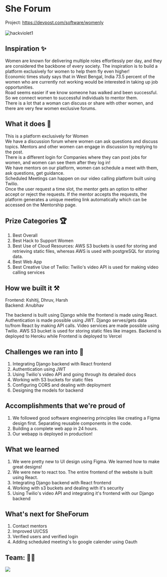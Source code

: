 # She Forum
  

Project: https://devpost.com/software/womenly
<br/><br/>
<img src="https://i.ibb.co/Z89schN/hackviolet1.png" alt="hackviolet1" border="0">

## Inspiration ✨
  
Women are known for delivering multiple roles effortlessly per day, and they are considered the backbone of every society. The inspiration is to build a platform exclusively for women to help them fly even higher!  
Economic times study says that in West Bengal, India 73.5 percent of the women who are currently not working would be interested in taking up job opportunities.  
Road seems easier if we know someone has walked and been successful. So we connect women to successful individuals to mentor them.  
There is a lot that a woman can discuss or share with other women, and there are very few women exclusive forums.  

## What it does 🚀
This is a platform exclusively for Women  
We have a discussion forum where women can ask questions and discuss topics. Mentors and other women can engage in discussion by replying to the post.  
There is a different login for Companies where they can post jobs for women, and women can see them after they log in!  
We have mentors on our platform, women can schedule a meet with them, ask questions, get guidance.  
Scheduled Meetings can happen on our video calling platform built using Twilio.  
Once the user request a time slot, the mentor gets an option to either accept or reject the requests. If the mentor accepts the requests, the platform generates a unique meeting link automatically which can be accessed on the Mentorship page.  

## Prize Categories 🏆
1. Best Overall  
2. Best Hack to Support Women  
3. Best Use of Cloud Resources: AWS S3 buckets is used for storing and retrieving static files, whereas AWS is used with postgreSQL for storing data.  
4. Best Web App  
5. Best Creative Use of Twilio: Twilio's video API is used for making video calling services  
  
## How we built it  ⚒️
Frontend: Kshitij, Dhruv, Harsh  
Backend: Anubhav  
  
The backend is built using Django while the frontend is made using React. Authentication is made possible using JWT. Django serves/gets data to/from React by making API calls. Video services are made possible using Twilio. AWS S3 bucket is used for storing static files like images. Backend is deployed to Heroku while Frontend is deployed to Vercel
  
## Challenges we ran into 🏢
1. Integrating Django backend with React frontend  
2. Authentication using JWT  
3. Using Twilio's video API and going through its detailed docs  
4. Working with S3 buckets for static files  
5. Configuring CORS and dealing with deployment  
6. Designing the models for backend  
   
## Accomplishments that we're proud of  
1. We followed good software engineering principles like creating a Figma design first. Separating reusable components in the code.  
2. Building a complete web app in 24 hours.  
3. Our webapp is deployed in production!  
  
## What we learned  
1. We were pretty new to UI design using Figma. We learned how to make great designs!  
2. We were new to react too. The entire frontend of the website is built using React.  
3. Integrating Django backend with React frontend  
4. Working with s3 buckets and dealing with it's security   
5. Using Twilio's video API and integrating it's frontend with our Django backend   

## What's next for SheForum
1. Contact mentors
2. Improved UI/CSS
3. Verified users and verified login
4. Adding scheduled meeting's to google calender using Oauth


## Team: 💪🏻

<a href = "https://github.com/anubhav06/hackViolet22/graphs/contributors">
  <img src = "https://contrib.rocks/image?repo=anubhav06/hackViolet22"/>
</a>
